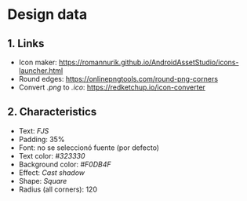 # Design data

## 1. Links

- Icon maker: https://romannurik.github.io/AndroidAssetStudio/icons-launcher.html
- Round edges: https://onlinepngtools.com/round-png-corners
- Convert _.png_ to _.ico_: https://redketchup.io/icon-converter


## 2. Characteristics

- Text: _FJS_
- Padding: 35%
- Font: no se seleccionó fuente (por defecto)
- Text color: _#323330_
- Background color: _#F0DB4F_
- Effect: _Cast shadow_
- Shape: _Square_
- Radius (all corners): 120